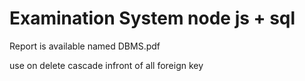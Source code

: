 # Examination System node js + sql 

Report is available named DBMS.pdf

use on delete cascade infront of all foreign key
